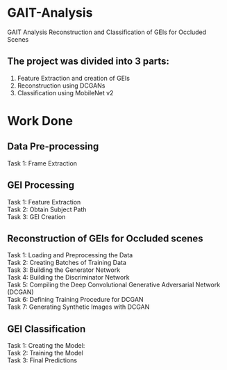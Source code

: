 # GAIT-Analysis
GAIT Analysis Reconstruction and Classification of GEIs for Occluded Scenes

## The project was divided into 3 parts: 
1. Feature Extraction and creation of GEIs
2. Reconstruction using DCGANs
3. Classification using MobileNet v2

# Work Done
## Data Pre-processing
Task 1: Frame Extraction
## GEI Processing   
Task 1: Feature Extraction    
Task 2: Obtain Subject Path    
Task 3: GEI Creation    
## Reconstruction of GEIs for Occluded scenes    
Task 1: Loading and Preprocessing the Data    
Task 2: Creating Batches of Training Data    
Task 3: Building the Generator Network    
Task 4: Building the Discriminator Network    
Task 5: Compiling the Deep Convolutional Generative Adversarial Network (DCGAN)    
Task 6: Defining Training Procedure for DCGAN    
Task 7: Generating Synthetic Images with DCGAN    
## GEI Classification    
Task 1: Creating the Model:    
Task 2: Training the Model    
Task 3: Final Predictions    
